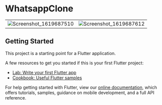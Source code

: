 # WhatsappClone

|       |  |
| ----------- | ----------- |
| ![Screenshot_1619687510](https://user-images.githubusercontent.com/61361540/116769852-2d029800-aa37-11eb-9681-790631bbe881.png) | ![Screenshot_1619687612](https://user-images.githubusercontent.com/61361540/116769855-30961f00-aa37-11eb-82a8-32b048df3046.png) |

## Getting Started

This project is a starting point for a Flutter application.

A few resources to get you started if this is your first Flutter project:

- [Lab: Write your first Flutter app](https://flutter.dev/docs/get-started/codelab)
- [Cookbook: Useful Flutter samples](https://flutter.dev/docs/cookbook)

For help getting started with Flutter, view our
[online documentation](https://flutter.dev/docs), which offers tutorials,
samples, guidance on mobile development, and a full API reference.
